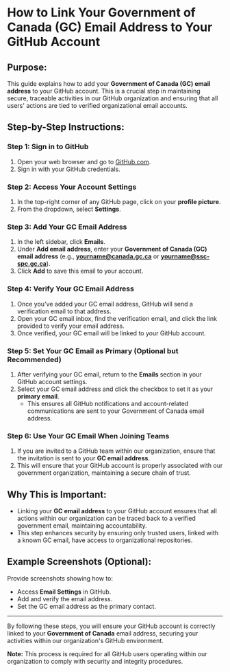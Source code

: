 # **How to Link Your Government of Canada (GC) Email Address to Your GitHub Account**

## **Purpose:**

This guide explains how to add your **Government of Canada (GC) email address** to your GitHub account. This is a crucial step in maintaining secure, traceable activities in our GitHub organization and ensuring that all users' actions are tied to verified organizational email accounts.

## **Step-by-Step Instructions:**

### **Step 1: Sign in to GitHub**
1. Open your web browser and go to [GitHub.com](https://github.com).
2. Sign in with your GitHub credentials.

### **Step 2: Access Your Account Settings**
1. In the top-right corner of any GitHub page, click on your **profile picture**.
2. From the dropdown, select **Settings**.

### **Step 3: Add Your GC Email Address**
1. In the left sidebar, click **Emails**.
2. Under **Add email address**, enter your **Government of Canada (GC) email address** (e.g., **yourname@canada.gc.ca** or **yourname@ssc-spc.gc.ca**).
3. Click **Add** to save this email to your account.


### **Step 4: Verify Your GC Email Address**
1. Once you've added your GC email address, GitHub will send a verification email to that address.
2. Open your GC email inbox, find the verification email, and click the link provided to verify your email address.
3. Once verified, your GC email will be linked to your GitHub account.

### **Step 5: Set Your GC Email as Primary (Optional but Recommended)**
1. After verifying your GC email, return to the **Emails** section in your GitHub account settings.
2. Select your GC email address and click the checkbox to set it as your **primary email**.
   - This ensures all GitHub notifications and account-related communications are sent to your Government of Canada email address.

### **Step 6: Use Your GC Email When Joining Teams**
1. If you are invited to a GitHub team within our organization, ensure that the invitation is sent to your **GC email address**.
2. This will ensure that your GitHub account is properly associated with our government organization, maintaining a secure chain of trust.

## **Why This is Important:**

- Linking your **GC email address** to your GitHub account ensures that all actions within our organization can be traced back to a verified government email, maintaining accountability.
- This step enhances security by ensuring only trusted users, linked with a known GC email, have access to organizational repositories.

## **Example Screenshots (Optional):**
Provide screenshots showing how to:
- Access **Email Settings** in GitHub.
- Add and verify the email address.
- Set the GC email address as the primary contact.

---

By following these steps, you will ensure your GitHub account is correctly linked to your **Government of Canada** email address, securing your activities within our organization's GitHub environment.

**Note:** This process is required for all GitHub users operating within our organization to comply with security and integrity procedures.
